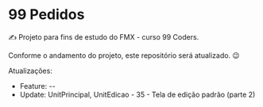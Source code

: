 # 99 Pedidos

✍️ Projeto para fins de estudo do FMX - curso 99 Coders.

Conforme o andamento do projeto, este repositório será atualizado. 😉

Atualizações:

- Feature: --
- Update: UnitPrincipal, UnitEdicao - 35 - Tela de edição padrão (parte 2)